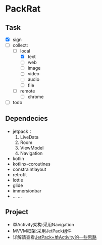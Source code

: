 # PackRat

## Task
- [x] sign
- [ ] collect:
     - [ ] local
          - [x] text
          - [ ] web
          - [ ] image
          - [ ] video
          - [ ] audio
          - [ ] file
     - [ ] remote
          - [ ] chrome
- [ ] todo

## Dependecies
* jetpack：
  1. LiveData
  2. Room
  3. ViewModel
  4. Navigation
* kotlin
* kotlinx-coroutines
* constraintlayout
* retrofit
* lottie
* glide
* immersionbar
* ... ...

## Project
- 单Activity架构:采用Navigation
- MVVM框架:采用JetPack组件
- 详解请查看[JetPack+单Activity的一些思路](https://www.jianshu.com/p/1560de5422ca)
